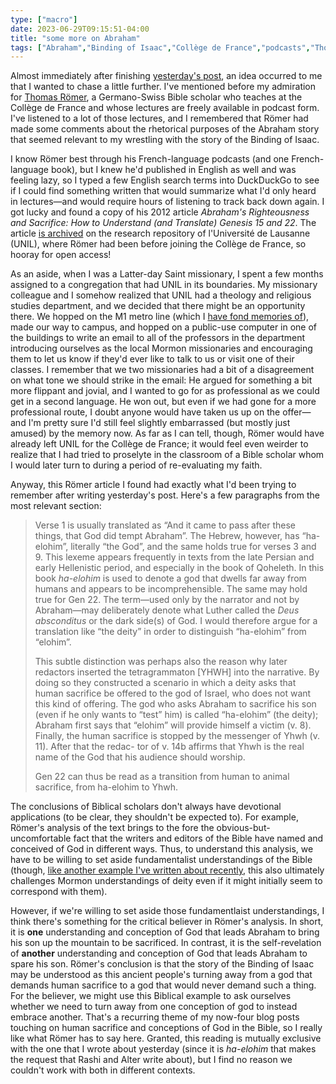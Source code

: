 ```yaml
---
type: ["macro"]
date: 2023-06-29T09:15:51-04:00
title: "some more on Abraham"
tags: ["Abraham","Binding of Isaac","Collège de France","podcasts","Thomas Römer","French","Lausanne","UNIL","open access","Latter-day Saint missionaries","Renens","Vaud","sacrifice"]
---
```

Almost immediately after finishing [yesterday's post](https://spencergreenhalgh.com/communities/on-abraham-and-syntax/), an idea occurred to me that I wanted to chase a little further. I've mentioned before my admiration for [Thomas Römer](https://spencergreenhalgh.com/tags/thomas-r%C3%B6mer/), a Germano-Swiss Bible scholar who teaches at the Collège de France and whose lectures are freely available in podcast form. I've listened to a lot of those lectures, and I remembered that Römer had made some comments about the rhetorical purposes of the Abraham story that seemed relevant to my wrestling with the story of the Binding of Isaac.

I know Römer best through his French-language podcasts (and one French-language book), but I knew he'd published in English as well and was feeling lazy, so I typed a few English search terms into DuckDuckGo to see if I could find something written that would summarize what I'd only heard in lectures—and would require hours of listening to track back down again. I got lucky and found a copy of his 2012 article *Abraham's Righteousness and Sacrifice: How to Understand (and Translate) Genesis 15 and 22*. The article [is archived](https://serval.unil.ch/resource/serval:BIB_D202040B165C.P001/REF) on the research repository of l'Université de Lausanne (UNIL), where Römer had been before joining the Collège de France, so hooray for open access! 

As an aside, when I was a Latter-day Saint missionary, I spent a few months assigned to a congregation that had UNIL in its boundaries. My missionary colleague and I somehow realized that UNIL had a theology and religious studies department, and we decided that there might be an opportunity there. We hopped on the M1 metro line (which I [have fond memories of](https://spencergreenhalgh.com/myself/petit-souvenir-phon%C3%A9tique-du-m1-lausannois/)), made our way to campus, and hopped on a public-use computer in one of the buildings to write an email to all of the professors in the department introducing ourselves as the local Mormon missionaries and encouraging them to let us know if they'd ever like to talk to us or visit one of their classes. I remember that we two missionaries had a bit of a disagreement on what tone we should strike in the email: He argued for something a bit more flippant and jovial, and I wanted to go for as professional as we could get in a second language. He won out, but even if we had gone for a more professional route, I doubt anyone would have taken us up on the offer—and I'm pretty sure I'd still feel slightly embarrassed (but mostly just amused) by the memory now. As far as I can tell, though, Römer would have already left UNIL for the Collège de France; it would feel even weirder to realize that I had tried to proselyte in the classroom of a Bible scholar whom I would later turn to during a period of re-evaluating my faith.

Anyway, this Römer article I found had exactly what I'd been trying to remember after writing yesterday's post. Here's a few paragraphs from the most relevant section: 

> Verse 1 is usually translated as “And it came to pass after these things, that God did tempt Abraham”. The Hebrew, however, has “ha-elohim”, literally “the God”, and the same holds true for verses 3 and 9. This lexeme appears frequently in texts from the late Persian and early Hellenistic period, and especially in the book of Qoheleth. In this book *ha-elohim* is used to denote a god that dwells far away from humans and appears to be incomprehensible. The same may hold true for Gen 22. The term—used only by the narrator and not by Abraham—may deliberately denote what Luther called the *Deus absconditus* or the dark side(s) of God. I would therefore argue for a translation like “the deity” in order to distinguish “ha-elohim” from “elohim”.
> 
> This subtle distinction was perhaps also the reason why later redactors inserted the tetragrammaton [YHWH] into the narrative. By doing so they constructed a scenario in which a deity asks that human sacrifice be offered to the god of Israel, who does not want this kind of offering. The god who asks Abraham to sacrifice his son (even if he only wants to “test” him) is called “ha-elohim” (the deity); Abraham first says that “elohim” will provide himself a victim (v. 8). Finally, the human sacrifice is stopped by the messenger of Yhwh (v. 11). After that the redac- tor of v. 14b affirms that Yhwh is the real name of the God that his audience should worship.
> 
> Gen 22 can thus be read as a transition from human to animal sacrifice, from ha-elohim to Yhwh.

The conclusions of Biblical scholars don't always have devotional applications (to be clear, they shouldn't be expected to). For example, Römer's analysis of the text brings to the fore the obvious-but-uncomfortable fact that the writers and editors of the Bible have named and conceived of God in different ways. Thus, to understand this analysis, we have to be willing to set aside fundamentalist understandings of the Bible (though, [like another example I've written about recently](https://spencergreenhalgh.com/communities/rejecting-one-fundamentalism-to-accept-another/), this also ultimately challenges Mormon understandings of deity even if it might initially seem to correspond with them).

However, if we're willing to set aside those fundamentlaist understandings, I think there's something for the critical believer in Römer's analysis. In short, it is **one** understanding and conception of God that leads Abraham to bring his son up the mountain to be sacrificed. In contrast, it is the self-revelation of **another** understanding and conception of God that leads Abraham to spare his son. Römer's conclusion is that the story of the Binding of Isaac may be understood as this ancient people's turning away from a god that demands human sacrifice to a god that would never demand such a thing. For the believer, we might use this Biblical example to ask ourselves whether we need to turn away from one conception of god to instead embrace another. That's a recurring theme of my now-four blog posts touching on human sacrifice and conceptions of God in the Bible, so I really like what Römer has to say here. Granted, this reading is mutually exclusive with the one that I wrote about yesterday (since it is *ha-elohim* that makes the request that Rashi and Alter write about), but I find no reason we couldn't work with both in different contexts.
